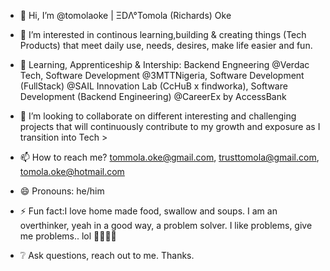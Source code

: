 - 👋 Hi, I’m @tomolaoke | ΞDΛ°Tomola (Richards) Oke
- 👀 I’m interested in continous learning,building & creating things (Tech Products) that meet daily use, needs, desires, make life easier and fun.

- 🌱 Learning, Apprenticeship & Intership: Backend Engneering @Verdac Tech, Software Development @3MTTNigeria, Software Development (FullStack) @SAIL Innovation Lab (CcHuB x findworka), Software Development (Backend Engineering) @CareerEx by AccessBank

- 💞️ I’m looking to collaborate on different interesting and challenging projects that will continuously contribute to my growth and exposure as I transition into Tech >
- 📫 How to reach me? tommola.oke@gmail.com, trusttomola@gmail.com, tomola.oke@hotmail.com

- 😄 Pronouns: he/him
- ⚡ Fun fact:I love home made food, swallow and soups. I am an overthinker, yeah in a good way, a problem solver. I like problems, give me problems.. lol 🤕😅😆😁

- ❔ Ask questions, reach out to me. Thanks.

<!---
tomolaoke/tomolaoke is a ✨ special ✨ repository because its `README.md` (this file) appears on your GitHub profile.
You can click the Preview link to take a look at your changes.
--->
